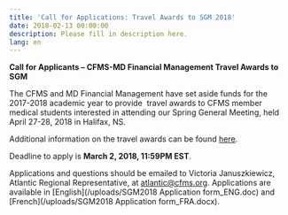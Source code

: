 ```yaml
---
title: 'Call for Applications: Travel Awards to SGM 2018'
date: 2018-02-13 00:00:00
description: Please fill in description here.
lang: en
---
```



**Call for Applicants – CFMS-MD Financial Management Travel Awards to SGM**

The CFMS and MD Financial Management have set aside funds for the 2017-2018 academic year to provide &nbsp;travel awards to CFMS member medical students interested in attending our Spring General Meeting, held April 27-28, 2018 in Halifax, NS.

Additional information on the travel awards can be found [here](https://www.cfms.org/resources/md-travel-awards.html).

Deadline to apply is **March 2, 2018, 11:59PM EST**.

Applications and questions should be emailed to Victoria Januszkiewicz, Atlantic Regional Representative, at [atlantic@cfms.org](mailto:atlantic@cfms.org). Applications are available in [English](/uploads/SGM2018 Application form_ENG.doc) and [French](/uploads/SGM2018 Application form_FRA.docx).&nbsp;